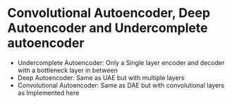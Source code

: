 # Convolutional Autoencoder, Deep Autoencoder and Undercomplete autoencoder

- Undercomplete Autoencoder: Only a Single layer encoder and decoder with a bottleneck layer in between
- Deep Autoencoder: Same as UAE but with multiple layers
- Convolutional Autoencoder: Same as DAE but with convolutional layers as Implemented here
